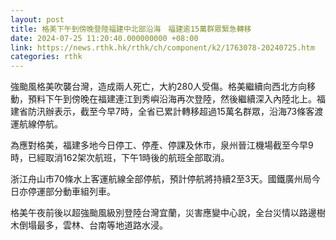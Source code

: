 ```yaml
---
layout: post
title: 格美下午到傍晚登陸福建中北部沿海　福建逾15萬群眾緊急轉移
date: 2024-07-25 11:20:40.000000000 +08:00
link: https://news.rthk.hk/rthk/ch/component/k2/1763078-20240725.htm
categories: rthk
---
```


強颱風格美吹襲台灣，造成兩人死亡，大約280人受傷。格美繼續向西北方向移動，預料下午到傍晚在福建連江到秀嶼沿海再次登陸，然後繼續深入內陸北上。福建省防汛辦表示，截至今早7時，全省已累計轉移超過15萬名群眾，沿海73條客渡運航線停航。

為應對格美，福建多地今日停工、停產、停課及休市，泉州晉江機場截至今早9時，已經取消162架次航班，下午1時後的航班全部取消。

浙江舟山市70條水上客運航線全部停航，預計停航將持續2至3天。國鐵廣州局今日亦停運部分動車組列車。

格美午夜前後以超強颱風級別登陸台灣宜蘭，災害應變中心說，全台災情以路邊樹木倒塌最多，雲林、台南等地道路水浸。
